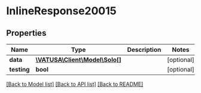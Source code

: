 # InlineResponse20015

## Properties
Name | Type | Description | Notes
------------ | ------------- | ------------- | -------------
**data** | [**\VATUSA\Client\Model\Solo[]**](Solo.md) |  | [optional] 
**testing** | **bool** |  | [optional] 

[[Back to Model list]](../README.md#documentation-for-models) [[Back to API list]](../README.md#documentation-for-api-endpoints) [[Back to README]](../README.md)



